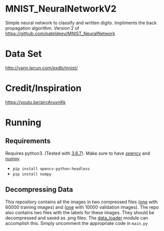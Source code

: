 # MNIST_NeuralNetworkV2
Simple neural network to classify and written digits. Impliments the back propagation algorithm.
Version 2 of https://github.com/pateldeev/MNIST_NeuralNetwork

# Data Set 
http://yann.lecun.com/exdb/mnist/

# Credit/Inspiration
https://youtu.be/aircAruvnKk

# Running
## Requirements
Requires python3. (Tested with [3.6.7](https://www.python.org/downloads/release/python-367/)).
Make sure to have [opencv](https://pypi.org/project/opencv-python/) and [numpy](https://numpy.org/)
 * `pip install opencv-python-headless`
 * `pip install numpy`
## Decompressing Data
This repository contains all the images in two compressed files ([one](https://github.com/pateldeev/MNIST_NeuralNetworkV2/blob/master/data/train-images-idx3-ubyte) with 60000 training images) and ([one](https://github.com/pateldeev/MNIST_NeuralNetworkV2/blob/master/data/t10k-images-idx3-ubyte) with 10000 validation images). The repo also contains two files with the labels for these images. They should be decompressed and saved as .png files. The [data_loader](https://github.com/pateldeev/MNIST_NeuralNetworkV2/blob/master/data_loader.py) module can accomplish this. Simply uncomment the appropriate code in `main.py`
